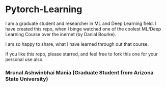 # Pytorch-Learning

I am a graduate student and researcher in ML and Deep Learning field. I have created this repo, when I binge watched one of the coolest ML/Deep Learning Course over the inernet (by Danial Bourke).

I am so happy to share, what I have learned through out that course.

If you like this repo, please starred, and feel free to fork this one for your personal use also.

### Mrunal Ashwinbhai Mania (Graduate Student from Arizona State University)
